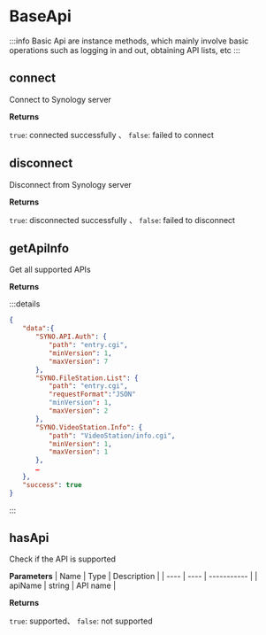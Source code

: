 # BaseApi

:::info
Basic Api are instance methods, which mainly involve basic operations such as logging in and out, obtaining API lists, etc
:::

## connect 

Connect to Synology server

**Returns** 

`true`: connected successfully 、
`false`: failed to connect


## disconnect

Disconnect from Synology server

**Returns**

`true`: disconnected successfully 、
`false`: failed to disconnect

## getApiInfo

Get all supported APIs

**Returns**

:::details
```json
{
　　"data":{
　　　　"SYNO.API.Auth": {
　　　　　　"path": "entry.cgi",
　　　　　　"minVersion": 1,
　　　　　　"maxVersion": 7
　　　　},
　　　　"SYNO.FileStation.List": {
　　　　　　"path": "entry.cgi",
　　　　　　"requestFormat":"JSON"
　　　　　　"minVersion": 1,
　　　　　　"maxVersion": 2
　　　　},
　　　　"SYNO.VideoStation.Info": {
　　　　　　"path": "VideoStation/info.cgi",
　　　　　　"minVersion": 1,
　　　　　　"maxVersion": 1
　　　　},
　　　　…
　　},
　　"success": true
}
```
:::


## hasApi

Check if the API is supported

**Parameters**
| Name | Type | Description |
| ---- | ---- | ----------- |
| apiName | string | API name |

**Returns**

`true`: supported、
`false`: not supported

